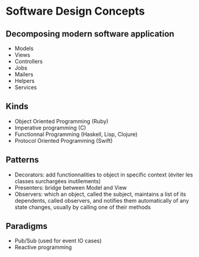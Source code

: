 
# Software Design Concepts

## Decomposing modern software application

- Models
- Views
- Controllers
- Jobs
- Mailers
- Helpers
- Services

## Kinds

- Object Oriented Programming (Ruby)
- Imperative programming (C)
- Functionnal Programming (Haskell, Lisp, Clojure)
- Protocol Oriented Programming (Swift)

## Patterns

- Decorators: add functionnalities to object in specific context (éviter les classes surchargées inutilements)
- Presenters: bridge between Model and View
- Observers: which an object, called the subject, maintains a list of its dependents, called observers, and notifies them automatically of any state changes, usually by calling one of their methods

## Paradigms

- Pub/Sub (used for event IO cases)
- Reactive programming
